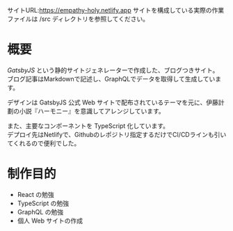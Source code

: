 
サイトURL:https://empathy-holy.netlify.app
サイトを構成している実際の作業ファイルは /src ディレクトリを参照してください。

# 概要

_GatsbyJS_ という静的サイトジェネレーターで作成した、ブログつきサイト。  
ブログ記事はMarkdownで記述し、GraphQLでデータを取得して生成しています。

デザインは GatsbyJS 公式 Web サイトで配布されているテーマを元に、伊藤計劃の小説『ハーモニー』を意識してアレンジしています。

また、主要なコンポーネントを TypeScript 化しています。  
デプロイ先はNetlifyで、Githubのレポジトリ指定するだけでCI/CDラインも引いてくれるので便利でした。

# 制作目的

- React の勉強
- TypeScript の勉強
- GraphQL の勉強
- 個人 Web サイトの作成
